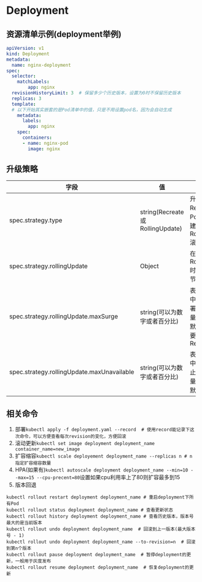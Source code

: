 # Deployment

## 资源清单示例(deployment举例)
```yaml
apiVersion: v1
kind: Deployment
metadata:
  name: nginx-deployment
spec:
  selector:
    matchLabels:
        app: nginx
  revisionHistoryLimit: 3  # 保留多少个历史版本，设置为0时不保留历史版本
  replicas: 3
  template:
  # 以下开始其实嵌套的是Pod清单中的值，只是不用设置pod名，因为会自动生成
    metadata:
      labels:
        app: nginx
    spec:
      containers:
      - name: nginx-pod
        image: nginx
```

## 升级策略
| 字段                                       | 值                              | 说明                                                                                    |
| ------------------------------------------ | ------------------------------- | --------------------------------------------------------------------------------------- |
| spec.strategy.type                         | string(Recreate或RollingUpdate) | 升级策略，Recreate在所有Pod删除后再新建，RollingUpdate滚动升级                          |
| spec.strategy.rollingUpdate                | Object                          | 在type为RollingUpdate时，配置相关细节                                                   |
| spec.strategy.rollingUpdate.maxSurge       | string(可以为数字或者百分比)    | 表示在滚动过程中，允许同时部署的新Pod的数量(向上取整)，默认为25%。需要考虑ResourceQuota |
| spec.strategy.rollingUpdate.maxUnavailable | string(可以为数字或者百分比)    | 表示在滚动过程中，允许同时终止的旧Pod的数量(向上取整)，默认为25%                        |

## 相关命令
1. 部署`kubectl apply -f deployment.yaml --record  # 使用record能记录下这次命令，可以方便查看每次revision的变化，方便回滚`
2. 滚动更新`kubectl set image deployment deployment_name container_name=new_image`
3. 扩容缩容`kubectl scale deployement deployment_name --replicas n # n指定扩容缩容数量`
4. HPA(如果有)`kubectl autoscale deployment deployment_name --min=10 --max=15 --cpu-precent=80`设置如果cpu利用率上了80则扩容最多到15
5. 版本回退
```shell
kubectl rollout restart deployment deployment_name # 重启deployment下所有Pod
kubectl rollout status deployment deployment_name # 查看更新状态
kubectl rollout history deployment deployment_name # 查看历史版本，版本号最大的是当前版本
kubectl rollout undo deployment deployment_name  # 回滚到上一版本(最大版本号 - 1)
kubectl rollout undo deployment deployment_name --to-revision=n  # 回滚到第n个版本
kubectl rollout pause deployment deployment_name  # 暂停deployment的更新，一般用于灰度发布
kubectl rollout resume deployment deployment_name  # 恢复deployment的更新
```
